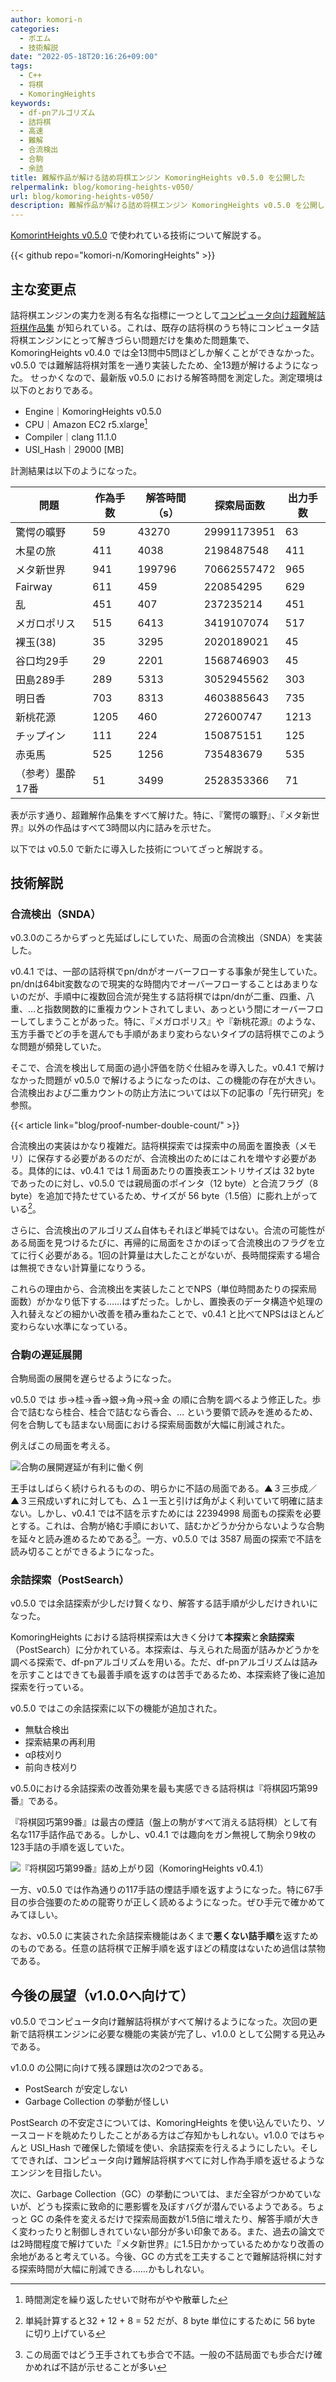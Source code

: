 ```yaml
---
author: komori-n
categories:
  - ポエム
  - 技術解説
date: "2022-05-18T20:16:26+09:00"
tags:
  - C++
  - 将棋
  - KomoringHeights
keywords:
  - df-pnアルゴリズム
  - 詰将棋
  - 高速
  - 難解
  - 合流検出
  - 合駒
  - 余詰
title: 難解作品が解ける詰め将棋エンジン KomoringHeights v0.5.0 を公開した
relpermalink: blog/komoring-heights-v050/
url: blog/komoring-heights-v050/
description: 難解作品が解ける詰め将棋エンジン KomoringHeights v0.5.0 を公開したので、これに使われている技術について解説する
---
```


[KomorintHeights v0.5.0](https://github.com/komori-n/KomoringHeights/releases/tag/kh-v0.5.0) で使われている技術について解説する。

{{< github repo="komori-n/KomoringHeights" >}}

## 主な変更点

詰将棋エンジンの実力を測る有名な指標に一つとして[コンピュータ向け超難解詰将棋作品集](http://toybox.tea-nifty.com/memo/2005/05/post_3535.html) が知られている。これは、既存の詰将棋のうち特にコンピュータ詰将棋エンジンにとって解きづらい問題だけを集めた問題集で、KomoringHeights v0.4.0 では全13問中5問ほどしか解くことができなかった。v0.5.0 では難解詰将棋対策を一通り実装したため、全13題が解けるようになった。 せっかくなので、最新版 v0.5.0 における解答時間を測定した。測定環境は以下のとおりである。

- Engine｜KomoringHeights v0.5.0
- CPU｜Amazon EC2 r5.xlarge[^1]
- Compiler｜clang 11.1.0
- USI_Hash｜29000 \[MB\]

[^1]: 時間測定を繰り返したせいで財布がやや散華した

計測結果は以下のようになった。

| 問題             | 作為手数 | 解答時間（s） | 探索局面数  | 出力手数 |
| ---------------- | -------- | ------------- | ----------- | -------- |
| 驚愕の曠野       | 59       | 43270         | 29991173951 | 63       |
| 木星の旅         | 411      | 4038          | 2198487548  | 411      |
| メタ新世界       | 941      | 199796        | 70662557472 | 965      |
| Fairway          | 611      | 459           | 220854295   | 629      |
| 乱               | 451      | 407           | 237235214   | 451      |
| メガロポリス     | 515      | 6413          | 3419107074  | 517      |
| 裸玉(38)         | 35       | 3295          | 2020189021  | 45       |
| 谷口均29手       | 29       | 2201          | 1568746903  | 45       |
| 田島289手        | 289      | 5313          | 3052945562  | 303      |
| 明日香           | 703      | 8313          | 4603885643  | 735      |
| 新桃花源         | 1205     | 460           | 272600747   | 1213     |
| チップイン       | 111      | 224           | 150875151   | 125      |
| 赤兎馬           | 525      | 1256          | 735483679   | 535      |
| （参考）墨酔17番 | 51       | 3499          | 2528353366  | 71       |

表が示す通り、超難解作品集をすべて解けた。特に、『驚愕の曠野』、『メタ新世界』以外の作品はすべて3時間以内に詰みを示せた。

以下では v0.5.0 で新たに導入した技術についてざっと解説する。

## 技術解説

### 合流検出（SNDA）

v0.3.0のころからずっと先延ばしにしていた、局面の合流検出（SNDA）を実装した。

v0.4.1 では、一部の詰将棋でpn/dnがオーバーフローする事象が発生していた。pn/dnは64bit変数なので現実的な時間内でオーバーフローすることはあまりないのだが、手順中に複数回合流が発生する詰将棋ではpn/dnが二重、四重、八重、…と指数関数的に重複カウントされてしまい、あっという間にオーバーフローしてしまうことがあった。特に、『メガロポリス』や『新桃花源』のような、玉方手番でどの手を選んでも手順があまり変わらないタイプの詰将棋でこのような問題が頻発していた。

そこで、合流を検出して局面の過小評価を防ぐ仕組みを導入した。v0.4.1 で解けなかった問題が v0.5.0 で解けるようになったのは、この機能の存在が大きい。合流検出および二重カウントの防止方法については以下の記事の「先行研究」を参照。

{{< article link="blog/proof-number-double-count/" >}}

合流検出の実装はかなり複雑だ。詰将棋探索では探索中の局面を置換表（メモリ）に保存する必要があるのだが、合流検出のためにはこれを増やす必要がある。具体的には、v0.4.1 では 1 局面あたりの置換表エントリサイズは 32 byte であったのに対し、v0.5.0 では親局面のポインタ（12 byte）と合流フラグ（8 byte）を追加で持たせているため、サイズが 56 byte（1.5倍）に膨れ上がっている[^2]。

[^2]: 単純計算すると32 + 12 + 8 = 52 だが、8 byte 単位にするために 56 byte に切り上げている

さらに、合流検出のアルゴリズム自体もそれほど単純ではない。合流の可能性がある局面を見つけるたびに、再帰的に局面をさかのぼって合流検出のフラグを立てに行く必要がある。1回の計算量は大したことがないが、長時間探索する場合は無視できない計算量になりうる。

これらの理由から、合流検出を実装したことでNPS（単位時間あたりの探索局面数）がかなり低下する……はずだった。しかし、置換表のデータ構造や処理の入れ替えなどの細かい改善を積み重ねたことで、v0.4.1 と比べてNPSはほとんど変わらない水準になっている。

### 合駒の遅延展開

合駒局面の展開を遅らせるようになった。

v0.5.0 では 歩→桂→香→銀→角→飛→金 の順に合駒を調べるよう修正した。歩合で詰むなら桂合、桂合で詰むなら香合、… という要領で読みを進めるため、何を合駒しても詰まない局面における探索局面数が大幅に削減された。

例えばこの局面を考える。

![合駒の展開遅延が有利に働く例](http://sfenreader.appspot.com/sfen?sfen=9%2F7kp%2FR8%2F6P2%2F9%2F9%2F9%2Fb8%2F9%20b%20rb4g4s4n4l16p%201 "角がよく利いていて詰まない")

王手はしばらく続けられるものの、明らかに不詰の局面である。▲３三歩成／▲３三飛成いずれに対しても、△１一玉と引けば角がよく利いていて明確に詰まない。しかし、v0.4.1 では不詰を示すためには 22394998 局面もの探索を必要とする。これは、合駒が絡む手順において、詰むかどうか分からないような合駒を延々と読み進めるためである[^3]。一方、v0.5.0 では 3587 局面の探索で不詰を読み切ることができるようになった。

[^3]: この局面ではどう王手されても歩合で不詰。一般の不詰局面でも歩合だけ確かめれば不詰が示せることが多い

### 余詰探索（PostSearch）

v0.5.0 では余詰探索が少しだけ賢くなり、解答する詰手順が少しだけきれいになった。

KomoringHeights における詰将棋探索は大きく分けて**本探索**と**余詰探索**（PostSearch）に分かれている。本探索は、与えられた局面が詰みかどうかを調べる探索で、df-pnアルゴリズムを用いる。ただ、df-pnアルゴリズムは詰みを示すことはできても最善手順を返すのは苦手であるため、本探索終了後に追加探索を行っている。

v0.5.0 ではこの余詰探索に以下の機能が追加された。

- 無駄合検出
- 探索結果の再利用
- αβ枝刈り
- 前向き枝刈り

v0.5.0における余詰探索の改善効果を最も実感できる詰将棋は『将棋図巧第99番』である。

『将棋図巧第99番』は最古の煙詰（盤上の駒がすべて消える詰将棋）として有名な117手詰作品である。しかし、v0.4.1 では趣向をガン無視して駒余り9枚の123手詰の手順を返していた。

![](http://sfenreader.appspot.com/sfen?sfen=9%2F7P1%2F4B2Gk%2F9%2F6N1%2BP%2F9%2F9%2F9%2F9%20w%20N8P2rb3g4s2n4l8p%201 "『将棋図巧第99番』詰め上がり図（KomoringHeights v0.4.1）")

一方、v0.5.0 では作為通りの117手詰の煙詰手順を返すようになった。特に67手目の歩合強要のための龍寄りが正しく読めるようになった。ぜひ手元で確かめてみてほしい。

なお、v0.5.0 に実装された余詰探索機能はあくまで**悪くない詰手順**を返すためのものである。任意の詰将棋で正解手順を返すほどの精度はないため過信は禁物である。

## 今後の展望（v1.0.0へ向けて）

v0.5.0 でコンピュータ向け難解詰将棋がすべて解けるようになった。次回の更新で詰将棋エンジンに必要な機能の実装が完了し、v1.0.0 として公開する見込みである。

v1.0.0 の公開に向けて残る課題は次の2つである。

- PostSearch が安定しない
- Garbage Collection の挙動が怪しい

PostSearch の不安定さについては、KomoringHeights を使い込んでいたり、ソースコードを眺めたりしたことがある方はご存知かもしれない。v1.0.0 ではちゃんと USI_Hash で確保した領域を使い、余詰探索を行えるようにしたい。そしてできれば、コンピュータ向け難解詰将棋すべてに対し作為手順を返せるようなエンジンを目指したい。

次に、Garbage Collection（GC）の挙動については、まだ全容がつかめていないが、どうも探索に致命的に悪影響を及ぼすバグが潜んでいるようである。ちょっと GC の条件を変えるだけで探索局面数が1.5倍に増えたり、解答手順が大きく変わったりと制御しきれていない部分が多い印象である。また、過去の論文では2時間程度で解けていた『メタ新世界』に1.5日かかっているためかなり改善の余地があると考えている。今後、GC の方式を工夫することで難解詰将棋に対する探索時間が大幅に削減できる……かもしれない。
